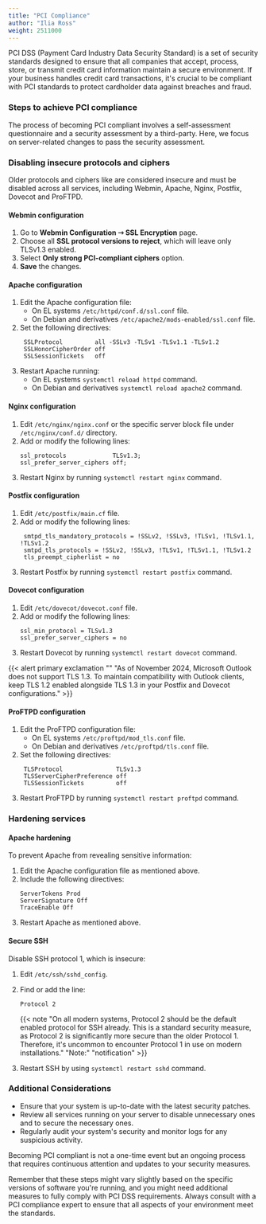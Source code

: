 ```yaml
---
title: "PCI Compliance"
author: "Ilia Ross"
weight: 2511000
---
```


PCI DSS (Payment Card Industry Data Security Standard) is a set of security standards designed to ensure that all companies that accept, process, store, or transmit credit card information maintain a secure environment. If your business handles credit card transactions, it's crucial to be compliant with PCI standards to protect cardholder data against breaches and fraud.

### Steps to achieve PCI compliance

The process of becoming PCI compliant involves a self-assessment questionnaire and a security assessment by a third-party. Here, we focus on server-related changes to pass the security assessment.

### Disabling insecure protocols and ciphers

Older protocols and ciphers like are considered insecure and must be disabled across all services, including Webmin, Apache, Nginx, Postfix, Dovecot and ProFTPD.

#### Webmin configuration
1. Go to **Webmin Configuration ⇾ SSL Encryption** page.
2. Choose all **SSL protocol versions to reject**, which will leave only TLSv1.3 enabled.
3. Select **Only strong PCI-compliant ciphers** option.
4. **Save** the changes.

#### Apache configuration
1. Edit the Apache configuration file:
   - On EL systems `/etc/httpd/conf.d/ssl.conf` file.
   - On Debian and derivatives `/etc/apache2/mods-enabled/ssl.conf` file.
2. Set the following directives:
   ```text
	SSLProtocol         all -SSLv3 -TLSv1 -TLSv1.1 -TLSv1.2
	SSLHonorCipherOrder off
	SSLSessionTickets   off
   ```
3. Restart Apache running:
   - On EL systems `systemctl reload httpd` command.
   - On Debian and derivatives `systemctl reload apache2` command.

#### Nginx configuration
1. Edit `/etc/nginx/nginx.conf` or the specific server block file under `/etc/nginx/conf.d/` directory.
2. Add or modify the following lines:
   ```text
   ssl_protocols             TLSv1.3;
   ssl_prefer_server_ciphers off;
   ```
3. Restart Nginx by running `systemctl restart nginx` command.

#### Postfix configuration
1. Edit `/etc/postfix/main.cf` file.
2. Add or modify the following lines:
   ```text
	smtpd_tls_mandatory_protocols = !SSLv2, !SSLv3, !TLSv1, !TLSv1.1, !TLSv1.2
	smtpd_tls_protocols = !SSLv2, !SSLv3, !TLSv1, !TLSv1.1, !TLSv1.2
	tls_preempt_cipherlist = no
   ```
3. Restart Postfix by running `systemctl restart postfix` command.

#### Dovecot configuration
1. Edit `/etc/dovecot/dovecot.conf` file.
2. Add or modify the following lines:
   ```text
   ssl_min_protocol = TLSv1.3
   ssl_prefer_server_ciphers = no
   ```
3. Restart Dovecot by running `systemctl restart dovecot` command.

{{< alert primary exclamation "" "As of November 2024, Microsoft Outlook does not support TLS 1.3. To maintain compatibility with Outlook clients, keep TLS 1.2 enabled alongside TLS 1.3 in your Postfix and Dovecot configurations." >}}

#### ProFTPD configuration
1. Edit the ProFTPD configuration file:
   - On EL systems `/etc/proftpd/mod_tls.conf` file.
   - On Debian and derivatives `/etc/proftpd/tls.conf` file.
2. Set the following directives:
   ```text
	TLSProtocol               TLSv1.3
	TLSServerCipherPreference off
	TLSSessionTickets         off
   ```
3. Restart ProFTPD by running `systemctl restart proftpd` command.

### Hardening services

#### Apache hardening

To prevent Apache from revealing sensitive information:

1. Edit the Apache configuration file as mentioned above.
2. Include the following directives:
   ```text
   ServerTokens Prod
   ServerSignature Off
   TraceEnable Off
   ```
3. Restart Apache as mentioned above.

#### Secure SSH

Disable SSH protocol 1, which is insecure:

1. Edit `/etc/ssh/sshd_config`.
2. Find or add the line:
   ```text
   Protocol 2
   ```
	{{< note "On all modern systems, Protocol 2 should be the default enabled protocol for SSH already. This is a standard security measure, as Protocol 2 is significantly more secure than the older Protocol 1. Therefore, it's uncommon to encounter Protocol 1 in use on modern installations." "Note:" "notification" >}}

3. Restart SSH by using `systemctl restart sshd` command.

### Additional Considerations

- Ensure that your system is up-to-date with the latest security patches.
- Review all services running on your server to disable unnecessary ones and to secure the necessary ones.
- Regularly audit your system's security and monitor logs for any suspicious activity.

Becoming PCI compliant is not a one-time event but an ongoing process that requires continuous attention and updates to your security measures. 

Remember that these steps might vary slightly based on the specific versions of software you're running, and you might need additional measures to fully comply with PCI DSS requirements. Always consult with a PCI compliance expert to ensure that all aspects of your environment meet the standards.

